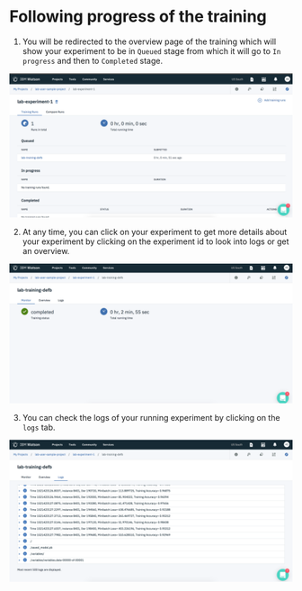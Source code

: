 # Following progress of the training

1. You will be redirected to the overview page of the training which will show your experiment to be in `Queued` stage from which it will go to `In progress` and then to `Completed` stage.

![experiment-run](images/step_four/experiment-run.png)

2. At any time, you can click on your experiment to get more details about your experiment by clicking on the experiment id to look into logs or get an overview.

![experiment-overview](images/step_four/experiment-overview.png)

3. You can check the logs of your running experiment by clicking on the `logs` tab.

![experiment-logs](images/step_four/experiment-logs.png)